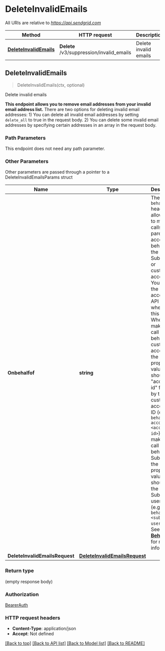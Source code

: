 # DeleteInvalidEmails

All URIs are relative to *https://api.sendgrid.com*

Method | HTTP request | Description
------------- | ------------- | -------------
[**DeleteInvalidEmails**](DeleteInvalidEmails.md#DeleteInvalidEmails) | **Delete** /v3/suppression/invalid_emails | Delete invalid emails



## DeleteInvalidEmails

> DeleteInvalidEmails(ctx, optional)

Delete invalid emails

**This endpoint allows you to remove email addresses from your invalid email address list.**  There are two options for deleting invalid email addresses:   1) You can delete all invalid email addresses by setting `delete_all` to true in the request body. 2) You can delete some invalid email addresses by specifying certain addresses in an array in the request body.

### Path Parameters

This endpoint does not need any path parameter.

### Other Parameters

Other parameters are passed through a pointer to a DeleteInvalidEmailsParams struct


Name | Type | Description
------------- | ------------- | -------------
**Onbehalfof** | **string** | The `on-behalf-of` header allows you to make API calls from a parent account on behalf of the parent's Subusers or customer accounts. You will use the parent account's API key when using this header. When making a call on behalf of a customer account, the property value should be \"account-id\" followed by the customer account's ID (e.g., `on-behalf-of: account-id <account-id>`). When making a call on behalf of a Subuser, the property value should be the Subuser's username (e.g., `on-behalf-of: <subuser-username>`). See [**On Behalf Of**](https://docs.sendgrid.com/api-reference/how-to-use-the-sendgrid-v3-api/on-behalf-of) for more information.
**DeleteInvalidEmailsRequest** | [**DeleteInvalidEmailsRequest**](DeleteInvalidEmailsRequest.md) | 

### Return type

 (empty response body)

### Authorization

[BearerAuth](../README.md#BearerAuth)

### HTTP request headers

- **Content-Type**: application/json
- **Accept**: Not defined

[[Back to top]](#) [[Back to API list]](../README.md#documentation-for-api-endpoints)
[[Back to Model list]](../README.md#documentation-for-models)
[[Back to README]](../README.md)

